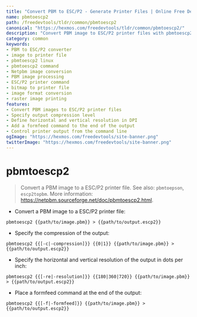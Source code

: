 ```yaml
---
title: "Convert PBM to ESC/P2 - Generate Printer Files | Online Free DevTools by Hexmos"
name: pbmtoescp2
path: /freedevtools/tldr/common/pbmtoescp2
canonical: "https://hexmos.com/freedevtools/tldr/common/pbmtoescp2/"
description: "Convert PBM image to ESC/P2 printer files with pbmtoescp2. Control output compression and resolution for optimal printing. Free online tool, no registration required."
category: common
keywords:
- PBM to ESC/P2 converter
- image to printer file
- pbmtoescp2 linux
- pbmtoescp2 command
- Netpbm image conversion
- PBM image processing
- ESC/P2 printer command
- bitmap to printer file
- image format conversion
- raster image printing
features:
- Convert PBM images to ESC/P2 printer files
- Specify output compression level
- Define horizontal and vertical resolution in DPI
- Add a formfeed command to the end of the output
- Control printer output from the command line
ogImage: "https://hexmos.com/freedevtools/site-banner.png"
twitterImage: "https://hexmos.com/freedevtools/site-banner.png"
---
```


# pbmtoescp2

> Convert a PBM image to a ESC/P2 printer file.
> See also: `pbmtoepson`, `escp2topbm`.
> More information: <https://netpbm.sourceforge.net/doc/pbmtoescp2.html>.

- Convert a PBM image to a ESC/P2 printer file:

`pbmtoescp2 {{path/to/image.pbm}} > {{path/to/output.escp2}}`

- Specify the compression of the output:

`pbmtoescp2 {{[-c|-compression]}} {{0|1}} {{path/to/image.pbm}} > {{path/to/output.escp2}}`

- Specify the horizontal and vertical resolution of the output in dots per inch:

`pbmtoescp2 {{[-re|-resolution]}} {{180|360|720}} {{path/to/image.pbm}} > {{path/to/output.escp2}}`

- Place a formfeed command at the end of the output:

`pbmtoescp2 {{[-f|-formfeed]}} {{path/to/image.pbm}} > {{path/to/output.escp2}}`
